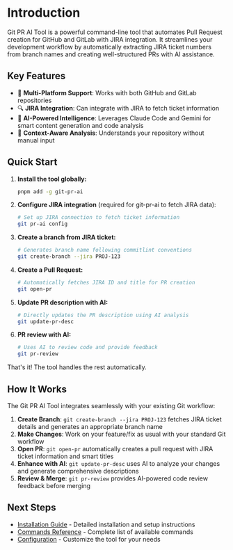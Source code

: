# Introduction

Git PR AI Tool is a powerful command-line tool that automates Pull Request creation for GitHub and GitLab with JIRA integration. It streamlines your development workflow by automatically extracting JIRA ticket numbers from branch names and creating well-structured PRs with AI assistance.

## Key Features

- 🚀 **Multi-Platform Support**: Works with both GitHub and GitLab repositories
- 🔍 **JIRA Integration**: Can integrate with JIRA to fetch ticket information
- 🤖 **AI-Powered Intelligence**: Leverages Claude Code and Gemini for smart content generation and code analysis
- 🎯 **Context-Aware Analysis**: Understands your repository without manual input

## Quick Start

1. **Install the tool globally:**

   ```bash
   pnpm add -g git-pr-ai
   ```

2. **Configure JIRA integration** (required for git-pr-ai to fetch JIRA data):

   ```bash
   # Set up JIRA connection to fetch ticket information
   git pr-ai config
   ```

3. **Create a branch from JIRA ticket:**

   ```bash
   # Generates branch name following commitlint conventions
   git create-branch --jira PROJ-123
   ```

4. **Create a Pull Request:**

   ```bash
   # Automatically fetches JIRA ID and title for PR creation
   git open-pr
   ```

5. **Update PR description with AI:**

   ```bash
   # Directly updates the PR description using AI analysis
   git update-pr-desc
   ```

6. **PR review with AI:**

   ```bash
   # Uses AI to review code and provide feedback
   git pr-review
   ```

That's it! The tool handles the rest automatically.

## How It Works

The Git PR AI Tool integrates seamlessly with your existing Git workflow:

1. **Create Branch**: `git create-branch --jira PROJ-123` fetches JIRA ticket details and generates an appropriate branch name
2. **Make Changes**: Work on your feature/fix as usual with your standard Git workflow
3. **Open PR**: `git open-pr` automatically creates a pull request with JIRA ticket information and smart titles
4. **Enhance with AI**: `git update-pr-desc` uses AI to analyze your changes and generate comprehensive descriptions
5. **Review & Merge**: `git pr-review` provides AI-powered code review feedback before merging

## Next Steps

- [Installation Guide](./installation) - Detailed installation and setup instructions
- [Commands Reference](./commands) - Complete list of available commands
- [Configuration](./configuration) - Customize the tool for your needs
